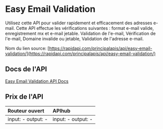 # Easy Email Validation

Utilisez cette API pour valider rapidement et efficacement des adresses e-mail. Cette API effectue les vérifications suivantes : format e-mail valide, enregistrement mx et e-mail jetable. Validation de l'e-mail, Vérification de l'e-mail, Domaine invalide ou jetable, Validation de l'adresse e-mail.

Nom du lien source: [https://rapidapi.com/principalapis/api/easy-email-validation/](https://rapidapi.com/principalapis/api/easy-email-validation/)

## Docs de l'API

[Easy Email Validation API Docs](../apis/fr/Easy_Email_Validation.md)

## Prix de l'API

| Routeur ouvert | APIhub |
|:---|:---|
| input: - output: - | input: - output: - |
